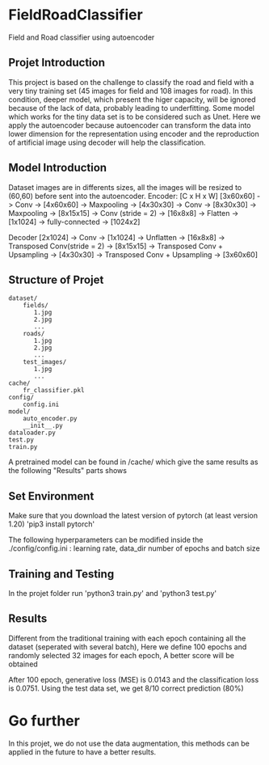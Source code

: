 # FieldRoadClassifier
Field and Road classifier using autoencoder 


## Projet Introduction

This project is based on the challenge to classify the road and field with a very tiny training set (45 images for field and 108 images for road). In this condition, deeper model, which present the higer capacity,  will be ignored because of the lack of data, probably leading to underfitting. Some model which works for the tiny data set is to be considered such as Unet. Here we apply the autoencoder because autoencoder can transform the data into lower dimension for the representation using encoder and the reproduction of artificial image using decoder will help the classification. 

## Model Introduction 
   Dataset images are in differents sizes, all the images will be resized to (60,60) before sent into the autoencoder.
   Encoder:
   [C x H x W]
   [3x60x60] -> Conv -> [4x60x60] -> Maxpooling -> [4x30x30] -> Conv -> [8x30x30] -> Maxpooling -> [8x15x15] -> Conv (stride = 2) -> [16x8x8]  -> Flatten -> [1x1024] -> fully-connected -> [1024x2]
   
   Decoder
   [2x1024]    -> Conv -> [1x1024] ->  Unflatten -> [16x8x8] ->  Transposed Conv(stride = 2) -> [8x15x15] -> Transposed  Conv + Upsampling -> [4x30x30]  -> Transposed Conv + Upsampling -> [3x60x60]
    
## Structure of Projet


    dataset/
        fields/
           1.jpg
           2.jpg
           ...
        roads/
           1.jpg
           2.jpg
           ...
        test_images/
           1.jpg
           ...
    cache/
        fr_classifier.pkl
    config/
        config.ini  
    model/
        auto_encoder.py
        __init__.py 
    dataloader.py
    test.py
    train.py
    

A pretrained model can be found in /cache/ which give the same results as the following "Results" parts shows 

## Set Environment
Make sure that you download the latest version of pytorch (at least version 1.20)
'pip3 install pytorch'

The following hyperparameters can be modified inside the ./config/config.ini : learning rate, data_dir number of epochs and batch size  

## Training and Testing
In the projet folder run  'python3 train.py' and 'python3 test.py'

## Results
Different from the traditional training with each epoch containing all the dataset (seperated with several batch), Here we define 100 epochs and randomly selected  32 images for each epoch, A better score will be obtained

After 100 epoch, generative loss (MSE) is 0.0143 and the classification loss is 0.0751. 
Using the test data set, we get 8/10 correct prediction (80%) 

# Go further 
In this projet, we do not use the data augmentation, this methods can be applied in the future to have a better results.    

